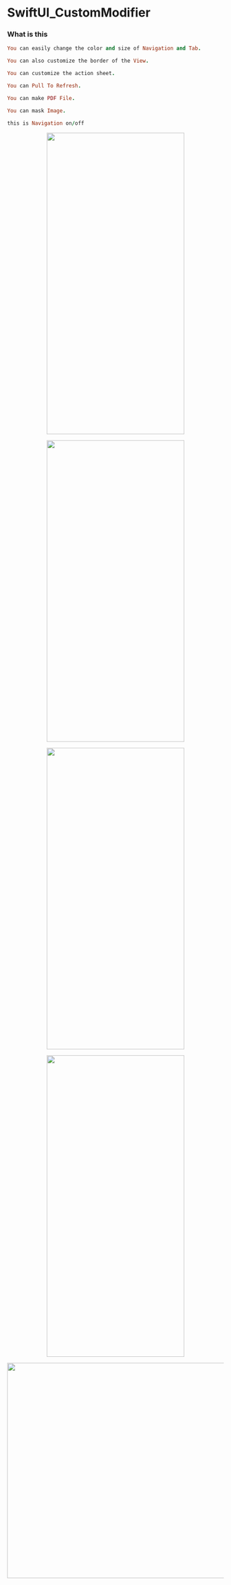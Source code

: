 # SwiftUI_CustomModifier

### What is this
```ruby
You can easily change the color and size of Navigation and Tab.

You can also customize the border of the View.

You can customize the action sheet.

You can Pull To Refresh.

You can make PDF File.

You can mask Image.

this is Navigation on/off
```
<p align="center">
<img src= "https://user-images.githubusercontent.com/16457165/84437057-5d9ae100-ac6f-11ea-86a3-cc75cb4dde32.gif" width="320" height="700">
 </p>

<p align="center">
<img src= "https://user-images.githubusercontent.com/16457165/82578957-1073a400-9bc8-11ea-82f2-7d21361abb59.gif" width="320" height="700">
 </p>


<p align="center">
<img src= "https://user-images.githubusercontent.com/16457165/82133371-4e6a7400-9826-11ea-8eba-67d9f4f8e9aa.gif" width="320" height="700">
 </p>

<p align="center">
<img src= "https://user-images.githubusercontent.com/16457165/81165869-b66ebe00-8fcd-11ea-84ac-c04d17baa9b7.gif" width="320" height="700">
 </p>
 
<p align="center">
<img src= "https://user-images.githubusercontent.com/16457165/78512300-4a3a4800-77de-11ea-9df2-eaf56da0c67d.gif" width="800" height="500">
 </p>
